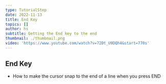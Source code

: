 ```yaml
---
type: TutorialStep
date: 2022-11-13
title: End Key
topics: []
author: hs
subtitle: Getting the End key to the end
thumbnail: ./thumbnail.png
video: 'https://www.youtube.com/watch?v=72Dt_U9DQh4&start=770s'
---
```


## End Key
- How to make the cursor snap to the end of a line when you press END
